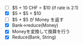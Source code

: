 - [ ] \$5 + 10 CHF = \$10 (if rate is 2:1)
- [x] \$5 + \$5 = \$10
- [ ] \$5 + \$5 が Money を返す
- [x] Bank->reduce(Money)
- [x] Moneyを変換して換算を行う
- [x] Reduce(Bank, String)